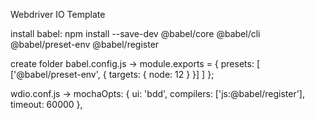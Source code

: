 Webdriver IO Template

install babel:
npm install --save-dev @babel/core @babel/cli @babel/preset-env @babel/register

create folder babel.config.js ->
module.exports = {
    presets: [
        ['@babel/preset-env', {
            targets: {
                node: 12
            }
        }]
    ]
};

wdio.conf.js -> 
 mochaOpts: {
    ui: 'bdd',
    compilers: ['js:@babel/register'],
    timeout: 60000
  },
